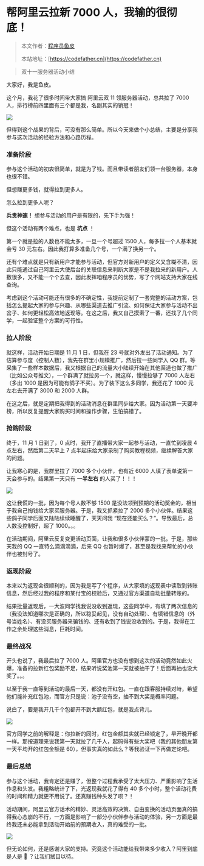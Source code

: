 # 帮阿里云拉新 7000 人，我输的很彻底！

> 本文作者：[程序员鱼皮](https://yuyuanweb.feishu.cn/wiki/Abldw5WkjidySxkKxU2cQdAtnah)
>
> 本站地址：[https://codefather.cn](https://codefather.cn)

> 双十一服务器活动小结

大家好，我是鱼皮。

这个月，我花了很多时间带大家搞 阿里云双 11 领服务器活动，总共拉了 7000 人，排行榜前四里面有三个都是我，名副其实的销冠！

![](https://pic.yupi.icu/5563/202311031450701.png)

但得到这个战果的背后，可没有那么简单。所以今天来做个小总结，主要是分享我参与这次活动的经验方法和心路历程。

### 准备阶段

参与这个活动的初衷很简单，就是为了钱。而且带读者朋友们领一台服务器，本身也很不错。

但想赚更多钱，就得拉到更多人。

怎么拉到更多人呢？

**兵贵神速！** 想参与活动的用户是有限的，先下手为强！

但这个活动有两个难点，也是 **坑点** ！

第一个就是拉的人数也不能太多，一旦一个号超过 1500 人，每多拉一个人基本就会亏 30 元左右。因此我打算多准备几个号，一个满了换另一个。

还有个难点就是只有新用户才能参与活动，但官方对新用户的定义又含糊不清，因此只能通过自己阿里云大使后台的关联信息来判断大家是不是我拉来的新用户。人数很多，又不能一个个去查，因此发挥咱程序员的优势，写了个网站支持大家在线查询。

考虑到这个活动可能还有很多的不确定性，我提前定制了一套完整的活动方案，包括怎么提起大家的参与兴趣、从哪些渠道去推广引流、如何保证大家参与活动不出岔子、如何更轻松高效地返现等。在这之后，我又自己摸索了一番，还找了几个同学，一起验证整个方案的可行性。

### 拉人阶段

就这样，活动开始日期是 11 月 1 日，但我在 23 号就对外发出了活动通知。为了估算参与度（控制人数），我先在群里小规模推广，然后拉一些同学入 QQ 群。等采集了一些样本数据后，我又根据自己的流量大小陆续开始在其他渠道也做了推广（比如公众号推文），一个群满了就拉另一个，就这样，慢慢拉够了 7000 人左右（多出 1000 是因为可能有鸽子不买）。为了装下这么多同学，我还花了 1000 元左右去开满了 3000 和 2000 人群。

在这之后，就是定期把我得到的活动消息在群里同步给大家。因为活动第一天要冲榜，所以反复提醒大家购买时间和操作步骤，生怕搞错了。

### 抢购阶段

终于，11 月 1 日到了，0 点时，我开了直播带大家一起参与活动，一直忙到凌晨 4 点左右，然后第二天早上 7 点半起床给大家录制了购买教程视频，继续解答大家的问题。

让我寒心的是，我群里拉了 7000 多个小伙伴，也有近 6000 人填了表单说第一天会参与的。结果第一天只有 **一半左右** 的人买了！！！

![](https://pic.yupi.icu/5563/202311031450977.png)

这让我慌的一批，因为每个号人数不够 1500 是没法领到预期的活动奖金的，相当于我自己掏钱给大家买服务器。于是，我又抓紧拉了 2000 多个小伙伴。结果这些鸽子同学后面又陆陆续续睡醒了，天天问我 “现在还能买么？”。导致最后，总人数没控制好，超了 1000。。。

在活动期间，阿里云反复变更活动页面，让我和很多小伙伴蒙的一批。于是，那些天我的 QQ 一直特么滴滴滴滴，后来 QQ 也暂时爆了，甚至是我找来帮忙的小伙伴也被封号了。

### 返现阶段

本来以为返现会很顺利的，因为我是写了个程序，从大家填的返现表中读取到转账信息，然后经过我的程序和某付宝的校验后，又通过官方渠道自动批量转账的。

结果批量返现后，一大波同学找我说没收到返现，这些同学中，有填了两次信息的（我没法知道哪次是正确的，所以稳妥起见，没有自动处理）、有填错信息的（外号当姓名）、有没买服务器来骗钱的、还有收到了钱说没收到的。于是，我得在工作之余处理这些消息，巨耗时间。

### 最终战况

开头也说了，我最后拉了 7000 人。阿里官方也没有想到这次的活动竟然如此火爆，准备的拉新红包奖励不足，结果听说奖池第一天就被抽干了！后面再抽也没大奖了。。。

以至于我一直等到活动的最后一天，都没有开红包。一直在跟客服持续对峙，希望他们能补充红包池，而官方只是说：池子没有空，抽不到大奖是概率问题。

说白了，要是我开几千个包都开不到大额红包，就是我点背儿。

![](https://pic.yupi.icu/5563/202311031450981.png)

官方同学之前的解释是：你拉新的同时，红包金额其实就已经锁定了，早开晚开都一样。那按道理来说我第一天就拉了几千人，起码得有些大奖吧（我的其他朋友第一天平均开的红包金额是 60），但事实真的如此么？等我验证一下再做定论吧。

### 最后总结

参与这个活动，我肯定还是赚了，但整个过程我承受了太大压力、严重影响了生活作息和头发。我粗略统计了下，光返现我就花了得有 40 多个小时，整个活动花费的时间和精力就更不用说了。还真赚钱种头发了呗？！

活动期间，阿里云官方话术的精妙、灵活高效的决策、自由变换的活动页面真的搞得我心态崩的不行，一方面是影响了一部分小伙伴参与活动的体验，另一方面是最终我还未必能拿到活动开始前的预期收入，真的难受的一批。

![](https://pic.yupi.icu/5563/202311031450978.png)

但无论如何，还是感谢大家的支持。究竟这个活动能给我带来多少收入？阿里到底是人是 🐶 ？让我们拭目以待。